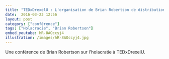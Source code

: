 ```yaml
---
title: "TEDxDrexelU : L'organisation de Brian Robertson de distribution du pouvoir"
date:  2016-03-23 12:56
layout: post
category: ["conférence"]
tags: ["Holacracie", "Brian Robertson"]
embed_youtube: hR-8AOccyj4
illustration: /images/hR-8AOccyj4.jpg
---
```


Une conférence de Brian Robertson sur l'holacratie à TEDxDrexelU.
